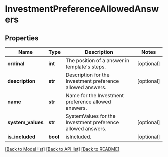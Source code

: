# InvestmentPreferenceAllowedAnswers

## Properties
Name | Type | Description | Notes
------------ | ------------- | ------------- | -------------
**ordinal** | **int** | The position of a answer in template&#x27;s steps. | [optional] 
**description** | **str** | Description for the Investment preference allowed answers. | [optional] 
**name** | **str** | Name for the Investment preference allowed answers. | 
**system_values** | **str** | SystemValues for the Investment preference allowed answers. | [optional] 
**is_included** | **bool** | isIncluded. | [optional] 

[[Back to Model list]](../README.md#documentation-for-models) [[Back to API list]](../README.md#documentation-for-api-endpoints) [[Back to README]](../README.md)

